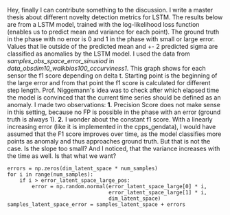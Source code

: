 Hey, finally I can contribute something to the discussion. 
I write a master thesis about different novelty detection metrics for LSTM. The results below are from a LSTM model, trained with the log-likelihood loss function (enables us to predict mean and variance for each point). The ground truth in the phase with no error is 0 and 1 in the phase with small or large error. Values that lie outside of the predicted mean and +- 2 predicted sigma are classified as anomalies by the LSTM model. 
I used the data from *samples_obs_space_error_sinusiod* in *data_obsdim10_walkbias100_cccurviness1*.
This graph shows for each sensor the f1 score depending on delta t. Starting point is the beginning of the large error and from that point the f1 score is calculated for different step length. Prof. Niggemann's idea was to check after which elapsed time the model is convinced that the current time series should be defined as an anomaly. I made two observations: __1.__ Precision Score does not make sense in this setting, because no FP is possible in the phase with an error (ground truth is always 1). __2.__ I wonder about the constant f1 score. With a linearly increasing error (like it is implemented in the cpps_gendata), I would have assumed that the F1 score improves over time, as the model classifies more points as anomaly and thus approaches ground truth. But that is not the case. Is the slope too small? And I noticed, that the variance increases with the time as well. Is that what we want?
```{python}
errors = np.zeros(dim_latent_space * num_samples)
for i in range(num_samples):
    if i > error_latent_space_large_pos:
        error = np.random.normal(error_latent_space_large[0] * i,
                                 error_latent_space_large[1] * i,
                                 dim_latent_space)
samples_latent_space_error = samples_latent_space + errors
```